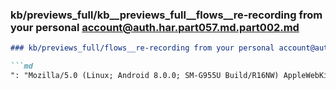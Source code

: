 ### kb/previews_full/kb__previews_full__flows__re-recording from your personal account@auth.har.part057.md.part002.md

```md
### kb/previews_full/flows__re-recording from your personal account@auth.har.part057.md (part 002)

```md
": "Mozilla/5.0 (Linux; Android 8.0.0; SM-G955U Build/R16NW) AppleWebKit/537.3
```

```

```
